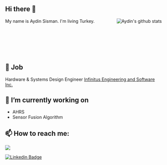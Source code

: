 ## Hi there 👋

<img align="right" src="https://github-readme-stats.vercel.app/api?username=aydnssman&show_icons=true&theme=synthwave" alt="Aydin's github stats" /></a>
My name is Aydin Sisman. I'm living Turkey.

</br></br></br></br></br>

💼 Job
---
Hardware & Systems Design Engineer [Infinitus Engineering and Software Inc.](https://www.linkedin.com/company/infinitus-engineering-and-software-inc/)

🔭 I’m currently working on
---
- AHRS
- Sensor Fusion Algorithm


📫 How to reach me:
---
<a href="mailto:aydnssman@gmail.com?"><img src="https://img.shields.io/badge/mail-%23DD0031.svg?&style=for-the-badge&logo=yandex&logoColor=white"/></a>

[![Linkedin Badge](https://img.shields.io/badge/linkedin-blue?style=for-the-badge&logo=linkedin)](https://www.linkedin.com/in/aydinsisman/)

<!---
aydnssman/aydnssman is a ✨ special ✨ repository because its `README.md` (this file) appears on your GitHub profile.
You can click the Preview link to take a look at your changes.

- 👋 Hi, I’m @aydnssman
- 👀 I’m interested in ...
- 🌱 I’m currently learning ...
- 💞️ I’m looking to collaborate on ...
- 📫 How to reach me ...

--->
